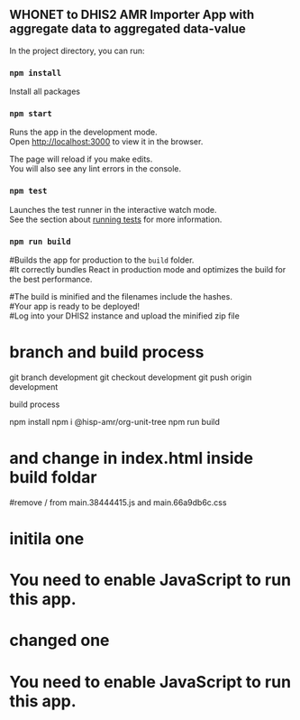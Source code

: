 ## WHONET to DHIS2 AMR Importer App with aggregate data to aggregated data-value

In the project directory, you can run:

### `npm install`
Install all packages

### `npm start`

Runs the app in the development mode.<br>
Open [http://localhost:3000](http://localhost:3000) to view it in the browser.

The page will reload if you make edits.<br>
You will also see any lint errors in the console.

### `npm test`

Launches the test runner in the interactive watch mode.<br>
See the section about [running tests](https://facebook.github.io/create-react-app/docs/running-tests) for more information.

### `npm run build`

#Builds the app for production to the `build` folder.<br>
#It correctly bundles React in production mode and optimizes the build for the best performance.

#The build is minified and the filenames include the hashes.<br>
#Your app is ready to be deployed! <br>
#Log into your DHIS2 instance and upload the minified zip file

# branch and build process
git branch development
git checkout development
git push origin development

build process

npm install
npm i @hisp-amr/org-unit-tree
npm run build

# and change in index.html inside build foldar
#remove / from main.38444415.js and main.66a9db6c.css

# initila one 
# <!doctype html><html lang="en"><head><meta charset="utf-8"><meta name="viewport" content="width=device-width,initial-scale=1,shrink-to-fit=no"><meta name="theme-color" content="#000000"><link rel="manifest" href="/manifest.json"><link rel="shortcut icon" href="/favicon.ico"><title>WHONET Importer</title><link href="/static/css/main.66a9db6c.css" rel="stylesheet"></head><body><noscript>You need to enable JavaScript to run this app.</noscript><div id="root"></div><script type="text/javascript" src="/static/js/main.38444415.js"></script></body></html>

# changed one
# <!doctype html><html lang="en"><head><meta charset="utf-8"><meta name="viewport" content="width=device-width,initial-scale=1,shrink-to-fit=no"><meta name="theme-color" content="#000000"><link rel="manifest" href="/manifest.json"><link rel="shortcut icon" href="/favicon.ico"><title>WHONET Importer</title><link href="static/css/main.66a9db6c.css" rel="stylesheet"></head><body><noscript>You need to enable JavaScript to run this app.</noscript><div id="root"></div><script type="text/javascript" src="static/js/main.38444415.js"></script></body></html>

